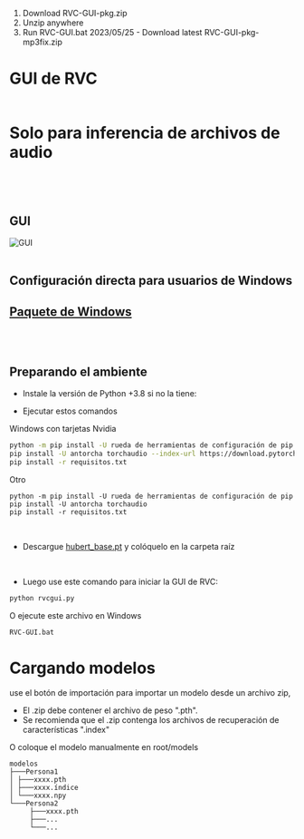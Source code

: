 1. Download RVC-GUI-pkg.zip
2. Unzip anywhere
3. Run RVC-GUI.bat
2023/05/25 - Download latest RVC-GUI-pkg-mp3fix.zip
<div alinear="centro">

<h1>GUI de RVC<br><br>
  
Solo para inferencia de archivos de audio

   <br>

  

</div>

  

 

  
## GUI

![GUI](https://github.com/Tiger14n/RVC-GUI/raw/main/docs/GUI.JPG)
  <br><br>
  
## Configuración directa para usuarios de Windows
## [Paquete de Windows](https://github.com/Tiger14n/RVC-GUI/releases/tag/Windows-pkg)
  
<br><br>
## Preparando el ambiente


* Instale la versión de Python +3.8 si no la tiene:

* Ejecutar estos comandos

Windows con tarjetas Nvidia
```bash
python -m pip install -U rueda de herramientas de configuración de pip
pip install -U antorcha torchaudio --index-url https://download.pytorch.org/whl/cu118
pip install -r requisitos.txt
```
Otro
```
python -m pip install -U rueda de herramientas de configuración de pip
pip install -U antorcha torchaudio
pip install -r requisitos.txt
```
<br>

* Descargue [hubert_base.pt](https://huggingface.co/lj1995/VoiceConversionWebUI/resolve/main/hubert_base.pt/) y colóquelo en la carpeta raíz

<br>
 
* Luego use este comando para iniciar la GUI de RVC:
```bash
python rvcgui.py
```
O ejecute este archivo en Windows
```
RVC-GUI.bat
```

# Cargando modelos
use el botón de importación para importar un modelo desde un archivo zip,
* El .zip debe contener el archivo de peso ".pth".
* Se recomienda que el .zip contenga los archivos de recuperación de características ".index"

O coloque el modelo manualmente en root/models
```
modelos
├───Persona1
│ ├───xxxx.pth
│ ├───xxxx.índice
│ └───xxxx.npy
└───Persona2
     ├───xxxx.pth
     ├───...
     └───...
````
